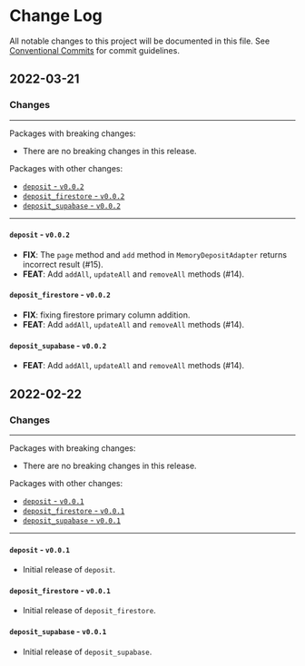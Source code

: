# Change Log

All notable changes to this project will be documented in this file.
See [Conventional Commits](https://conventionalcommits.org) for commit guidelines.

## 2022-03-21

### Changes

---

Packages with breaking changes:

- There are no breaking changes in this release.

Packages with other changes:

- [`deposit` - `v0.0.2`](#deposit---v002)
- [`deposit_firestore` - `v0.0.2`](#deposit_firestore---v002)
- [`deposit_supabase` - `v0.0.2`](#deposit_supabase---v002)

---

#### `deposit` - `v0.0.2`

 - **FIX**: The `page` method and `add` method in `MemoryDepositAdapter` returns incorrect result (#15).
 - **FEAT**: Add `addAll`, `updateAll` and `removeAll` methods (#14).

#### `deposit_firestore` - `v0.0.2`

 - **FIX**: fixing firestore primary column addition.
 - **FEAT**: Add `addAll`, `updateAll` and `removeAll` methods (#14).

#### `deposit_supabase` - `v0.0.2`

 - **FEAT**: Add `addAll`, `updateAll` and `removeAll` methods (#14).


## 2022-02-22

### Changes

---

Packages with breaking changes:

- There are no breaking changes in this release.

Packages with other changes:

- [`deposit` - `v0.0.1`](#deposit---v001)
- [`deposit_firestore` - `v0.0.1`](#deposit_firestore---v001)
- [`deposit_supabase` - `v0.0.1`](#deposit_supabase---v001)

---

#### `deposit` - `v0.0.1`

  - Initial release of `deposit`.

#### `deposit_firestore` - `v0.0.1`

  - Initial release of `deposit_firestore`.

#### `deposit_supabase` - `v0.0.1`

 - Initial release of `deposit_supabase`.

